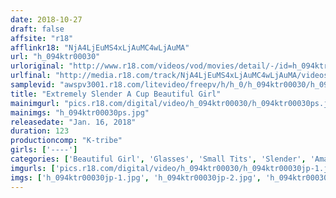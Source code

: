```yaml
---
date: 2018-10-27
draft: false
affsite: "r18"
afflinkr18: "NjA4LjEuMS4xLjAuMC4wLjAuMA"
url: "h_094ktr00030"
urloriginal: "http://www.r18.com/videos/vod/movies/detail/-/id=h_094ktr00030"
urlfinal: "http://media.r18.com/track/NjA4LjEuMS4xLjAuMC4wLjAuMA/videos/vod/movies/detail/-/id=h_094ktr00030"
samplevid: "awspv3001.r18.com/litevideo/freepv/h/h_0/h_094ktr00030/h_094ktr00030_dmb_w.mp4"
title: "Extremely Slender A Cup Beautiful Girl"
mainimgurl: "pics.r18.com/digital/video/h_094ktr00030/h_094ktr00030ps.jpg"
mainimgs: "h_094ktr00030ps.jpg"
releasedate: "Jan. 16, 2018"
duration: 123
productioncomp: "K-tribe"
girls: ['----']
categories: ['Beautiful Girl', 'Glasses', 'Small Tits', 'Slender', 'Amateur', 'Hi-Def']
imgurls: ['pics.r18.com/digital/video/h_094ktr00030/h_094ktr00030jp-1.jpg', 'pics.r18.com/digital/video/h_094ktr00030/h_094ktr00030jp-2.jpg', 'pics.r18.com/digital/video/h_094ktr00030/h_094ktr00030jp-3.jpg', 'pics.r18.com/digital/video/h_094ktr00030/h_094ktr00030jp-4.jpg', 'pics.r18.com/digital/video/h_094ktr00030/h_094ktr00030jp-5.jpg', 'pics.r18.com/digital/video/h_094ktr00030/h_094ktr00030jp-6.jpg', 'pics.r18.com/digital/video/h_094ktr00030/h_094ktr00030jp-7.jpg', 'pics.r18.com/digital/video/h_094ktr00030/h_094ktr00030jp-8.jpg', 'pics.r18.com/digital/video/h_094ktr00030/h_094ktr00030jp-9.jpg', 'pics.r18.com/digital/video/h_094ktr00030/h_094ktr00030jp-10.jpg', 'pics.r18.com/digital/video/h_094ktr00030/h_094ktr00030jp-11.jpg', 'pics.r18.com/digital/video/h_094ktr00030/h_094ktr00030jp-12.jpg', 'pics.r18.com/digital/video/h_094ktr00030/h_094ktr00030jp-13.jpg', 'pics.r18.com/digital/video/h_094ktr00030/h_094ktr00030jp-14.jpg', 'pics.r18.com/digital/video/h_094ktr00030/h_094ktr00030jp-15.jpg', 'pics.r18.com/digital/video/h_094ktr00030/h_094ktr00030jp-16.jpg', 'pics.r18.com/digital/video/h_094ktr00030/h_094ktr00030jp-17.jpg', 'pics.r18.com/digital/video/h_094ktr00030/h_094ktr00030jp-18.jpg', 'pics.r18.com/digital/video/h_094ktr00030/h_094ktr00030jp-19.jpg', 'pics.r18.com/digital/video/h_094ktr00030/h_094ktr00030jp-20.jpg']
imgs: ['h_094ktr00030jp-1.jpg', 'h_094ktr00030jp-2.jpg', 'h_094ktr00030jp-3.jpg', 'h_094ktr00030jp-4.jpg', 'h_094ktr00030jp-5.jpg', 'h_094ktr00030jp-6.jpg', 'h_094ktr00030jp-7.jpg', 'h_094ktr00030jp-8.jpg', 'h_094ktr00030jp-9.jpg', 'h_094ktr00030jp-10.jpg', 'h_094ktr00030jp-11.jpg', 'h_094ktr00030jp-12.jpg', 'h_094ktr00030jp-13.jpg', 'h_094ktr00030jp-14.jpg', 'h_094ktr00030jp-15.jpg', 'h_094ktr00030jp-16.jpg', 'h_094ktr00030jp-17.jpg', 'h_094ktr00030jp-18.jpg', 'h_094ktr00030jp-19.jpg', 'h_094ktr00030jp-20.jpg']
---
```

